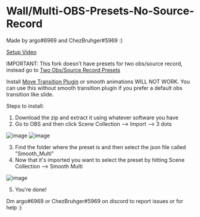 # Wall/Multi-OBS-Presets-No-Source-Record
Made by argo#6969 and ChezBruhger#5969 :)

[Setup Video](https://www.youtube.com/watch?v=qfa1HlNF62Y)

IMPORTANT:
This fork doesn't have presets for two obs/source record, instead go to [Two Obs/Source Record Presets](https://github.com/ChezBruhger/Wall-OBS-Presets-No-Source-Record) 

Install [Move Transition Plugin](https://obsproject.com/forum/resources/move-transition.913/) or smooth animations WILL NOT WORK.
You can use this without smooth transition plugin if you prefer a default obs transition like slide. 

Steps to install:
1. Download the zip and extract it using whatever software you have
2. Go to OBS and then click Scene Collection --> Import --> 3 dots

![image](https://user-images.githubusercontent.com/105522941/168393988-bfce4d77-5e16-495a-8472-56d2b643e237.png)
![image](https://user-images.githubusercontent.com/105522941/168394078-af55a3bd-e0f0-4879-8ed8-d3c77be177d2.png)


3. Find the folder where the preset is and then select the json file called "Smooth_Multi"
4. Now that it's imported you want to select the preset by hitting Scene Collection --> Smooth Multi

![image](https://user-images.githubusercontent.com/105522941/168394885-f6182780-5901-415f-9485-05c5dc5eedcd.png)

5. You're done!

Dm argo#6969 or ChezBruhger#5969 on discord to report issues or for help :)

